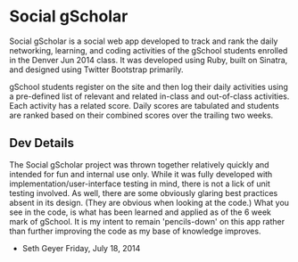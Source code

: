 # Social gScholar

Social gScholar is a social web app developed to track and rank the daily networking, learning, and coding
activities of the gSchool students enrolled in the Denver Jun 2014 class. It was developed using Ruby, built
on Sinatra, and designed using Twitter Bootstrap primarily.

gSchool students register on the site and then log their daily activities using a pre-defined list of relevant
and related in-class and out-of-class activities.  Each activity has a related score.  Daily scores are tabulated
and students are ranked based on their combined scores over the trailing two weeks.

## Dev Details
The Social gScholar project was thrown together relatively quickly and intended for fun and internal use only.  While
it was fully developed with implementation/user-interface testing in mind, there is not a lick of unit testing involved.
As well, there are some obviously glaring best practices absent in its design.  (They are obvious when looking at the code.)
What you see in the code, is what has been learned and applied as of the 6 week mark of gSchool.  It is my intent to
remain 'pencils-down' on this app rather than further improving the code as my base of knowledge improves.

- Seth Geyer
  Friday, July 18, 2014



